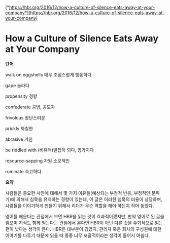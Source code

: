 [*https://hbr.org/2016/12/how-a-culture-of-silence-eats-away-at-your-company*](https://hbr.org/2016/12/how-a-culture-of-silence-eats-away-at-your-company)

How a Culture of Silence Eats Away at Your Company
==================================================

**단어**

walk on eggshells 매우 조심스럽게 행동하다

gape 놀라다

propensity 경향

confederate 공범, 공모자

frivolous 장난스러운

prickly 까칠한

abrasive 거친

be riddled with (비유적)벌집이 되다, 망가지다

resource-sapping 자원 소모적인

ruminate 숙고하다

**요약**

사람들은 중요한 사안에 대해서 몇 가지 이유들(예상되는 부정적 반응, 부정적인 분위기)에 의해서 침묵을 유지하는 경향이 있는데, 이 글은 이러한 침묵의 비용이 상당하며, 사람들을 이야기하게 만들기 위해서 리더가 무슨 역할을 해야 하는지 적어 놓았다.

영어를 배운다는 관점에서 보면 HBR을 읽는 것이 효과적이겠지만, 만약 영어로 된 글을 읽으며 지식도 함께 얻는다는 관점에서 본다면 HBR이 아닌 다른 것을 주기적으로 읽는 편이 낫다는 생각이 든다. HBR은 대부분이 경영자, 관리자 혹은 회사의 구성원에 대한 이야기를 다루기 때문에 읽을 때 종종 너무 포괄적이라는 생각이 들어서 아쉽다.
